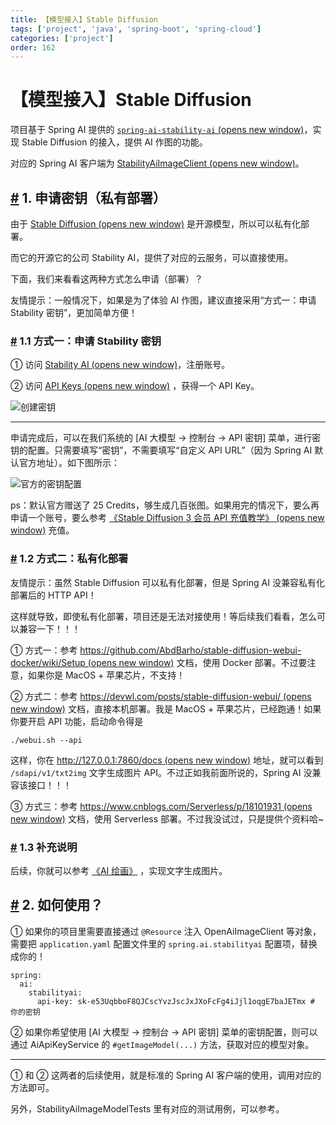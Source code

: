 ```yaml
---
title: 【模型接入】Stable Diffusion
tags: ['project', 'java', 'spring-boot', 'spring-cloud']
categories: ['project']
order: 162
---
```

# 【模型接入】Stable Diffusion

项目基于 Spring AI 提供的 [`spring-ai-stability-ai`  (opens new window)](https://github.com/spring-projects/spring-ai/tree/main/models/spring-ai-stability-ai)，实现 Stable Diffusion 的接入，提供 AI 作图的功能。

 对应的 Spring AI 客户端为 [StabilityAiImageClient  (opens new window)](https://docs.spring.io/spring-ai/reference/api/image/stabilityai-image.html)。

 ## [#](#_1-申请密钥-私有部署) 1. 申请密钥（私有部署）

 由于 [Stable Diffusion  (opens new window)](https://github.com/CompVis/stable-diffusion) 是开源模型，所以可以私有化部署。

 而它的开源它的公司 Stability AI，提供了对应的云服务，可以直接使用。

 下面，我们来看看这两种方式怎么申请（部署）？

 友情提示：一般情况下，如果是为了体验 AI 作图，建议直接采用“方式一：申请 Stability 密钥”，更加简单方便！

 ### [#](#_1-1-方式一-申请-stability-密钥) 1.1 方式一：申请 Stability 密钥

 ① 访问 [Stability AI  (opens new window)](https://stability.ai/)，注册账号。

 ② 访问 [API Keys  (opens new window)](https://platform.stability.ai/account/keys) ，获得一个 API Key。

 ![创建密钥](https://cloud.iocoder.cn/img/AI%E6%89%8B%E5%86%8C/%E6%A8%A1%E5%9E%8B%E6%8E%A5%E5%85%A5/Stability-%E5%88%9B%E5%BB%BA%E5%AF%86%E9%92%A5.png)

 

---

 申请完成后，可以在我们系统的 [AI 大模型 -> 控制台 -> API 密钥] 菜单，进行密钥的配置。只需要填写“密钥”，不需要填写“自定义 API URL”（因为 Spring AI 默认官方地址）。如下图所示：

 ![官方的密钥配置](https://cloud.iocoder.cn/img/AI%E6%89%8B%E5%86%8C/%E6%A8%A1%E5%9E%8B%E6%8E%A5%E5%85%A5/Stable-Diffusion-%E5%AE%98%E6%96%B9.png)

 ps：默认官方赠送了 25 Credits，够生成几百张图。如果用完的情况下，要么再申请一个账号，要么参考 [《Stable Diffusion 3 会员 API 充值教学》  (opens new window)](https://juejin.cn/post/7361762150010945570) 充值。

 ### [#](#_1-2-方式二-私有化部署) 1.2 方式二：私有化部署

 友情提示：虽然 Stable Diffusion 可以私有化部署，但是 Spring AI 没兼容私有化部署后的 HTTP API！

 这样就导致，即使私有化部署，项目还是无法对接使用！等后续我们看看，怎么可以兼容一下！！！

 ① 方式一：参考 [https://github.com/AbdBarho/stable-diffusion-webui-docker/wiki/Setup  (opens new window)](https://github.com/AbdBarho/stable-diffusion-webui-docker/wiki/Setup) 文档，使用 Docker 部署。不过要注意，如果你是 MacOS + 苹果芯片，不支持！

 ② 方式二：参考 [https://devwl.com/posts/stable-diffusion-webui/  (opens new window)](https://devwl.com/posts/stable-diffusion-webui/) 文档，直接本机部署。我是 MacOS + 苹果芯片，已经跑通！如果你要开启 API 功能，启动命令得是

 
```
./webui.sh --api

```
这样，你在 [http://127.0.0.1:7860/docs  (opens new window)](http://127.0.0.1:7860/docs) 地址，就可以看到 `/sdapi/v1/txt2img` 文字生成图片 API。不过正如我前面所说的，Spring AI 没兼容该接口！！！

 ③ 方式三：参考 [https://www.cnblogs.com/Serverless/p/18101931  (opens new window)](https://www.cnblogs.com/Serverless/p/18101931) 文档，使用 Serverless 部署。不过我没试过，只是提供个资料哈~

 ### [#](#_1-3-补充说明) 1.3 补充说明

 后续，你就可以参考 [《AI 绘画》](/ai/image/) ，实现文字生成图片。

 ## [#](#_2-如何使用) 2. 如何使用？

 ① 如果你的项目里需要直接通过 `@Resource` 注入 OpenAiImageClient 等对象，需要把 `application.yaml` 配置文件里的 `spring.ai.stabilityai` 配置项，替换成你的！

 
```
spring:
  ai:
    stabilityai:
      api-key: sk-e53UqbboF8QJCscYvzJscJxJXoFcFg4iJjl1oqgE7baJETmx # 你的密钥

```
② 如果你希望使用 [AI 大模型 -> 控制台 -> API 密钥] 菜单的密钥配置，则可以通过 AiApiKeyService 的 `#getImageModel(...)` 方法，获取对应的模型对象。

 

---

 ① 和 ② 这两者的后续使用，就是标准的 Spring AI 客户端的使用，调用对应的方法即可。

 另外，StabilityAiImageModelTests 里有对应的测试用例，可以参考。

